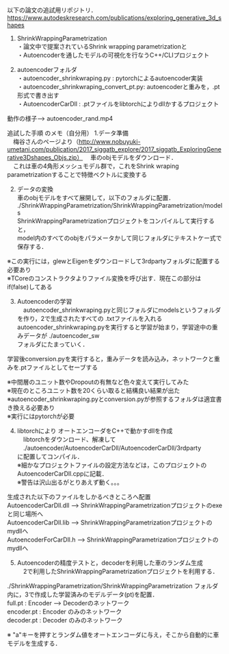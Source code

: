 以下の論文の追試用リポジトリ．  
https://www.autodeskresearch.com/publications/exploring_generative_3d_shapes  
  
    
1. ShrinkWrappingParametrization  
・論文中で提案されているShrink wrapping parametrizationと  
・Autoencoderを通したモデルの可視化を行なうC++/CLIプロジェクト  
      
2. autoencoderフォルダ  
・autoencoder_shrinkwraping.py : pytorchによるautoencoder実装  
・autoencoder_shrinkwraping_convert_pt.py: autoencoderと重みを，.pt形式で書き出す  
・AutoencoderCarDll : .ptファイルをlibtorchによりdllかするプロジェクト  
  
  
動作の様子--> autoencoder_rand.mp4
  
  
  
追試した手順 のメモ（自分用） 
1.データ準備  
　梅谷さんのページより（http://www.nobuyuki-umetani.com/publication/2017_siggatb_explore/2017_siggatb_ExploringGenerative3Dshapes_Objs.zip）
　車のobjモデルをダウンロード．  
　これは車の4角形メッシュモデル群で，これをShrink wraping parametrizationすることで特徴ベクトルに変換する  
  
2. データの変換  
  車のobjモデルをすべて展開して，以下のフォルダに配置．  
  ./ShrinkWrappingParametrization/ShrinkWrappingParametrization/models  
  ShrinkWrappingParametrizationプロジェクトをコンパイルして実行すると，  
  model内のすべてのobjをパラメータかして同じフォルダにテキストケー式で保存する．  
  
  ※この実行には，glewとEigenをダウンロードして3rdpartyフォルダに配置する必要あり  
  ※TCoreのコンストラクタよりファイル変換を呼び出す．現在この部分はif(false)してある  
  
  
3. Autoencoderの学習  
　autoencoder_shrinkwraping.pyと同じフォルダにmodelsというフォルダを作り，2で生成されたすべての .txtファイルを入れる
  autoencoder_shrinkwraping.pyを実行すると学習が始まり，学習途中の重みデータが
  ./autoencoder_sw  
  フォルダにたまっていく． 
  
  学習後conversion.pyを実行すると，重みデータを読み込み，ネットワークと重みを.ptファイルとしてセーブする
  
  ※中間層のユニット数やDropoutの有無など色々変えて実行してみた  
  ※現在のところユニット数を20くらい取ると結構良い結果が出た  
  ※autoencoder_shrinkwraping.pyとconversion.pyが参照するフォルダは適宜書き換える必要あり  
  ※実行にはpytorchが必要  
  
  
4. libtorchにより オートエンコーダをC++で動かすdllを作成  
　libtorchをダウンロード、解凍して  
　./autoencoder/AutoencoderCarDll/AutoencoderCarDll/3rdparty  
  に配置してコンパイル．  
  ※細かなプロジェクトファイルの設定方法などは，このプロジェクトのAutoencoderCarDll.cppに記載．  
  ※警告は沢山出るがとりあえず動く。。。  
  
  生成された以下のファイルをしかるべきところへ配置  
  AutoencoderCarDll.dll  --> ShrinkWrappingParametrizationプロジェクトのexeと同じ場所へ  
  AutoencoderCarDll.lib  --> ShrinkWrappingParametrizationプロジェクトのmydllへ  
  AutoencoderForCarDll.h --> ShrinkWrappingParametrizationプロジェクトのmydllへ  
    
  
5. Autoencoderの精度テストと，decoderを利用した車のランダム生成    
　2で利用したShrinkWrappingParametrizationプロジェクトを利用する．  
  
  ./ShrinkWrappingParametrization/ShrinkWrappingParametrization フォルダ内に，3で作成した学習済みのモデルデータ(pt)を配置．  
  full.pt : Encoder --> Decoderのネットワーク  
  encoder.pt : Encoder のみのネットワーク  
  decoder.pt : Decoder のみのネットワーク  
  
  ※ "a"キーを押すとランダム値をオートエンコーダに与え，そこから自動的に車モデルを生成する．  
  
